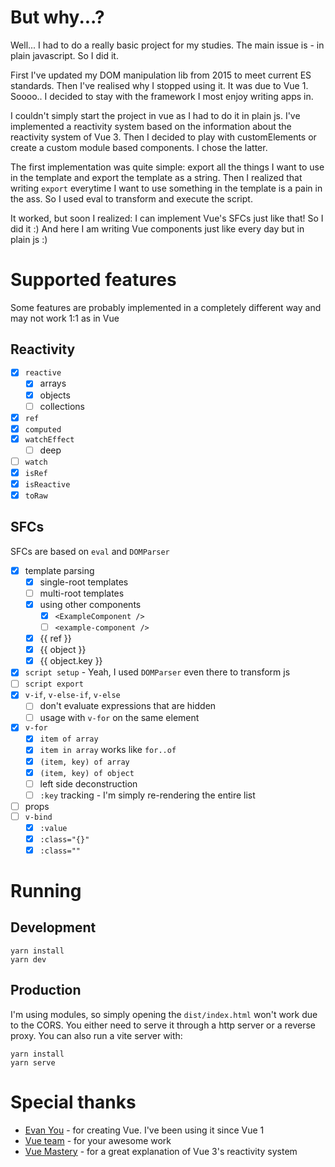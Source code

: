 # But why...?
Well... I had to do a really basic project for my studies. The main issue is - in plain javascript. So I did it. 

First I've updated my DOM manipulation lib from 2015 to meet current ES standards. Then I've realised why I stopped using it. It was due to Vue 1. Soooo.. I decided to stay with the framework I most enjoy writing apps in.

I couldn't simply start the project in vue as I had to do it in plain js. I've implemented a reactivity system based on the information about the reactivity system of Vue 3. Then I decided to play with customElements or create a custom module based components. I chose the latter. 

The first implementation was quite simple: export all the things I want to use in the template and export the template as a string. Then I realized that writing `export` everytime I want to use something in the template is a pain in the ass. So I used eval to transform and execute the script.

It worked, but soon I realized: I can implement Vue's SFCs just like that! So I did it :) And here I am writing Vue components just like every day but in plain js :)

# Supported features
Some features are probably implemented in a completely different way and may not work 1:1 as in Vue

## Reactivity
- [x] `reactive`
  - [x] arrays
  - [x] objects
  - [ ] collections
- [x] `ref`
- [x] `computed`
- [x] `watchEffect`
  - [ ] deep
- [ ] `watch`
- [x] `isRef`
- [x] `isReactive`
- [x] `toRaw`

## SFCs
SFCs are based on `eval` and `DOMParser` 
- [x] template parsing
  - [x] single-root templates
  - [ ] multi-root templates
  - [x] using other components
    - [x] `<ExampleComponent />`
    - [ ] `<example-component />`
  - [x] {{ ref }}
  - [x] {{ object }}
  - [x] {{ object.key }}
- [x] `script setup` - Yeah, I used `DOMParser` even there to transform js
- [ ] `script export`
- [x] `v-if`, `v-else-if`, `v-else`
  - [ ] don't evaluate expressions that are hidden
  - [ ] usage with `v-for` on the same element
- [x] `v-for`
  - [x] `item of array` 
  - [x] `item in array` works like `for..of`
  - [x] `(item, key) of array`
  - [x] `(item, key) of object`
  - [ ] left side deconstruction
  - [ ] `:key` tracking - I'm simply re-rendering the entire list
- [ ] props
- [ ] `v-bind`
  - [x] `:value`
  - [x] `:class="{}"`
  - [x] `:class=""`

# Running
## Development
```shell
yarn install
yarn dev
```

## Production
I'm using modules, so simply opening the `dist/index.html` won't work due to the CORS. You either need to serve it through a http server or a reverse proxy. You can also run a vite server with:
```shell
yarn install
yarn serve
```

# Special thanks
- [Evan You](https://github.com/yyx990803) - for creating Vue. I've been using it since Vue 1
- [Vue team](https://v3.vuejs.org/community/team.html) - for your awesome work
- [Vue Mastery](https://www.vuemastery.com) - for a great explanation of Vue 3's reactivity system
